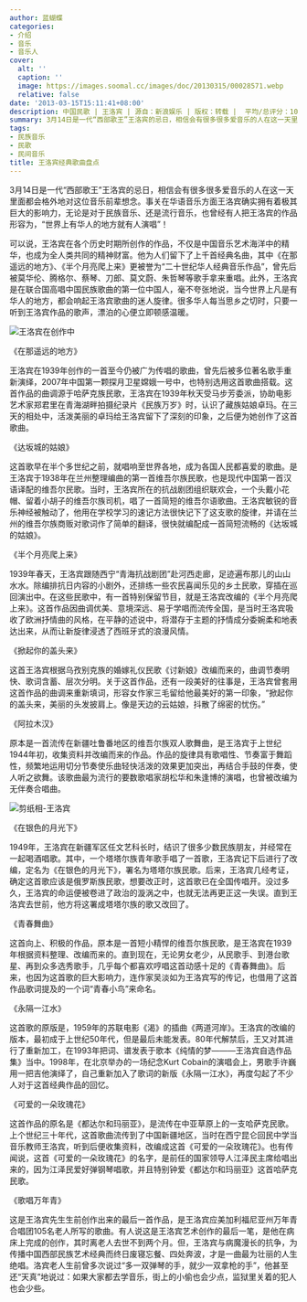 ```yaml
---
author: 蓝蝴蝶
categories:
- 介绍
- 音乐
- 音乐人
cover:
  alt: ''
  caption: ''
  image: https://images.soomal.cc/images/doc/20130315/00028571.webp
  relative: false
date: '2013-03-15T15:11:41+08:00'
description: 中国民歌 | 王洛宾 | 源自：新浪娱乐 | 版权：转载 |  平均/总评分：10.00/70
summary: 3月14日是一代“西部歌王”王洛宾的忌日，相信会有很多很多爱音乐的人在这一天里面都会格外地对这位音乐前辈想念。事关在华语音乐方面王洛宾确实拥有着极其巨大的影响力，无论是对于民族音乐、还是流行音乐，也曾经有人把王洛宾的作品形容为，“世界上有华人的地方就有人演唱”！
tags:
- 民族音乐
- 民歌
- 民间音乐
title: 王洛宾经典歌曲盘点
---
```


3月14日是一代“西部歌王”王洛宾的忌日，相信会有很多很多爱音乐的人在这一天里面都会格外地对这位音乐前辈想念。事关在华语音乐方面王洛宾确实拥有着极其巨大的影响力，无论是对于民族音乐、还是流行音乐，也曾经有人把王洛宾的作品形容为，“世界上有华人的地方就有人演唱”！

可以说，王洛宾在各个历史时期所创作的作品，不仅是中国音乐艺术海洋中的精华，也成为全人类共同的精神财富。他为人们留下了上千首经典名曲，其中《在那遥远的地方》、《半个月亮爬上来》更被誉为“二十世纪华人经典音乐作品”，曾先后被莫华伦、腾格尔、蔡琴、刀郎、莫文蔚、朱哲琴等歌手拿来重唱。此外，王洛宾是在联合国高唱中国民族歌曲的第一位中国人，毫不夸张地说，当今世界上凡是有华人的地方，都会响起王洛宾歌曲的迷人旋律。很多华人每当思乡之切时，只要一听到王洛宾作品的歌声，漂泊的心便立即顿感温暖。

![王洛宾在创作中](https://images.soomal.cc/images/doc/20121125/00024906.webp)





《在那遥远的地方》

王洛宾在1939年创作的一首至今仍被广为传唱的歌曲，曾先后被多位著名歌手重新演绎，2007年中国第一颗探月卫星嫦娥一号中，也特别选用这首歌曲搭载。这首作品的曲调源于哈萨克族民歌，王洛宾在1939年秋天受马步芳委派，协助电影艺术家郑君里在青海湖畔拍摄纪录片《民族万岁》时，认识了藏族姑娘卓玛。在三天的相处中，活泼美丽的卓玛给王洛宾留下了深刻的印象，之后便为她创作了这首歌曲。

《达坂城的姑娘》

这首歌早在半个多世纪之前，就唱响至世界各地，成为各国人民都喜爱的歌曲。是王洛宾于1938年在兰州整理编曲的第一首维吾尔族民歌，也是现代中国第一首汉语译配的维吾尔民歌。当时，王洛宾所在的抗战剧团组织联欢会，一个头戴小花帽、留着小胡子的维吾尔族司机，唱了一首简短的维吾尔语歌曲。王洛宾敏锐的音乐神经被触动了，他用在学校学习的速记方法很快记下了这支歌的旋律，并请在兰州的维吾尔族商贩对歌词作了简单的翻译，很快就编配成一首简短流畅的《达坂城的姑娘》。

《半个月亮爬上来》

1939年春天，王洛宾跟随西宁“青海抗战剧团”赴河西走廊，足迹遍布那儿的山山水水。除编排抗日内容的小剧外，还排练一些农民喜闻乐见的乡土民歌，穿插在巡回演出中。在这些民歌中，有一首特别保留节目，就是王洛宾改编的《半个月亮爬上来》。这首作品因曲调优美、意境深远、易于学唱而流传全国，是当时王洛宾吸收了欧洲抒情曲的风格，在平静的述说中，将潜存于主题的抒情成分委婉柔和地表达出来，从而让新旋律浸透了西班牙式的浪漫风情。

《掀起你的盖头来》

这首王洛宾根据乌孜别克族的婚嫁礼仪民歌《讨新娘》改编而来的，曲调节奏明快、歌词含蓄、层次分明。关于这首作品，还有一段美好的往事是，王洛宾曾套用这首作品的曲调来重新填词，形容女作家三毛留给他最美好的第一印象，“掀起你的盖头来，美丽的头发披肩上。像是天边的云姑娘，抖散了绵密的忧伤。”

《阿拉木汉》

原本是一首流传在新疆吐鲁番地区的维吾尔族双人歌舞曲，是王洛宾于上世纪1944年初，收集资料并改编而来的作品。作品的旋律具有歌唱性、节奏富于舞蹈性，频繁地运用切分节奏使乐曲轻快活泼的效果更加突出，再结合手鼓的伴奏，使人听之欲舞。该歌曲最为流行的要数歌唱家胡松华和朱逢博的演唱，也曾被改编为无伴奏合唱曲。

![剪纸相-王洛宾](https://images.soomal.cc/images/doc/20130315/00028570.webp)





《在银色的月光下》

1949年，王洛宾在新疆军区任文艺科长时，结识了很多少数民族朋友，并经常在一起喝酒唱歌。其中，一个塔塔尔族青年歌手唱了一首歌，王洛宾记下后进行了改编，定名为《在银色的月光下》，署名为塔塔尔族民歌。后来，王洛宾几经考证，确定这首歌应该是俄罗斯族民歌，想要改正时，这首歌已在全国传唱开。没过多久，王洛宾的命运便被卷进了政治的漩涡之中，也就无法再更正这一失误。直到王洛宾去世前，他方将这署成塔塔尔族的歌又改回了。

《青春舞曲》

这首向上、积极的作品，原本是一首短小精悍的维吾尔族民歌，是王洛宾在1939年根据资料整理、改编而来的。直到现在，无论男女老少，从民歌手、到港台歌星、再到众多选秀歌手，几乎每个都喜欢哼唱这首动感十足的《青春舞曲》。后来，也因为这首歌的巨大影响力，连作家吴淡如为王洛宾写的传记，也借用了这首作品歌词提及的一个词“青春小鸟”来命名。

《永隔一江水》

这首歌的原版是，1959年的苏联电影《渴》的插曲《两道河岸》。王洛宾的改编的版本，最初成于上世纪50年代，但是最后未能发表。80年代解禁后，王又对其进行了重新加工，在1993年把词、谱发表于歌本《纯情的梦―――王洛宾自选作品集》当中。1998年，在北京举办的一场纪念Kurt Cobain的演唱会上，男歌手许巍用一把吉他演绎了，自己重新加入了歌词的新版《永隔一江水》，再度勾起了不少人对于这首经典作品的回忆。

《可爱的一朵玫瑰花》

这首作品的原名是《都达尔和玛丽亚》，是流传在中亚草原上的一支哈萨克民歌。上个世纪三十年代，这首歌曲流传到了中国新疆地区，当时在西宁昆仑回民中学当音乐教师王洛宾，听到后便收集资料，改编成这首《可爱的一朵玫瑰花》。也有传闻说，这首《可爱的一朵玫瑰花》的名字，是前任的国家领导人江泽民主席给唱出来的，因为江泽民爱好弹钢琴唱歌，并且特别钟爱《都达尔和玛丽亚》这首哈萨克民歌。

《歌唱万年青》

这是王洛宾先生生前创作出来的最后一首作品，是王洛宾应美加利福尼亚州万年青合唱团105名老人所写的歌曲。有人说这是王洛宾艺术创作的最后一笔，是他在病床上完成的创作，其时离老人去世不到两个月。但，王洛宾与病魔漫长的抗争，为传播中国西部民族艺术经典而终日废寝忘餐、四处奔波，才是一曲最为壮丽的人生绝唱。洛宾老人生前曾多次说过“多一双弹琴的手，就少一双拿枪的手”，他甚至还“天真”地说过：如果大家都去学音乐，街上的小偷也会少点，监狱里关着的犯人也会少些。